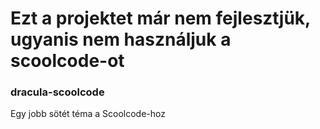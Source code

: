 # Ezt a projektet már nem fejlesztjük, ugyanis nem használjuk a scoolcode-ot
### dracula-scoolcode

Egy jobb sötét téma a Scoolcode-hoz
